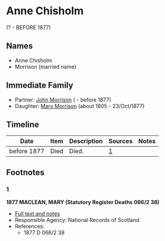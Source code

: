 ﻿---
layout: person
subject_key: i48064613
permalink: /people/i48064613
---

# Anne Chisholm
(? - BEFORE 1877)

## Names

* Anne Chisholm
* Morrison (married name)

## Immediate Family

* Partner: [John Morrison](./@39757210@-john-morrison-b-d1877.md) ( - before 1877)
* Daughter: [Mary Morrison](./@18316154@-mary-morrison-b1805-d1877-10-23.md) (about 1805 - 23/Oct/1877)

## Timeline

Date | Item | Description | Sources | Notes
---|---|---|---|---
before 1877 | Died | Died. | [1](#1) | 

## Footnotes

### 1

**1877 MACLEAN, MARY (Statutory Register Deaths 066/2 38)**

* [Full text and notes](../sources/@42301818@-1877-maclean,-mary-statutory-register-deaths-066-2-38-.md)
* Responsible Agency: National Records of Scotland
* References: 
  * 1877 D 066/2 38

